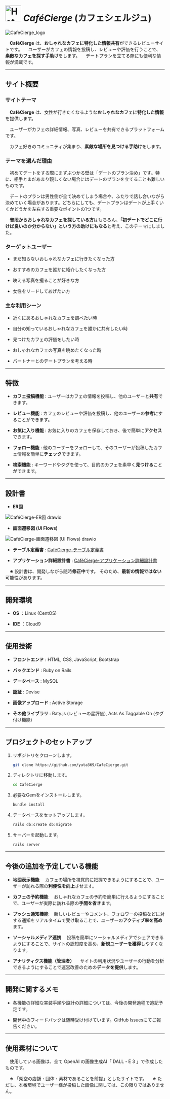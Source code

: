 # <img src="https://raw.githubusercontent.com/Tarikul-Islam-Anik/Telegram-Animated-Emojis/main/Food%20and%20Drink/Hot%20Beverage.webp" alt="Hot Beverage" width="50" height="50" /> *CaféCierge* (カフェシェルジュ)

![CafeCierge_logo](https://github.com/user-attachments/assets/a502fd55-1c16-4283-a1ef-15f8d2215066)

　**CaféCierge** は、**おしゃれなカフェに特化した情報共有**ができるレビューサイトです。
　ユーザーがカフェの情報を投稿し、レビューや評価を行うことで、**素敵なカフェを探す手助け**をします。
　デートプランを立てる際にも便利な情報が満載です。

---

## サイト概要

### サイトテーマ

　**CaféCierge** は、女性が行きたくなるような**おしゃれなカフェに特化した情報**を提供します。

　ユーザーがカフェの詳細情報、写真、レビューを共有できるプラットフォームです。

　カフェ好きのコミュニティが集まり、**素敵な場所を見つける手助け**をします。

### テーマを選んだ理由

　初めてデートをする際にまずぶつかる壁は「デートのプラン決め」です。特に、相手とまだあまり親しくない場合にはデートのプランを立てることも難しいものです。

　デートのプランは男性側が全て決めてしまう場合や、ふたりで話し合いながら決めていく場合があります。どちらにしても、デートプランはデートが上手くいくかどうかを左右する重要なポイントの1つです。

　**普段からおしゃれなカフェを探している方**はもちろん、**「初デートでどこに行けば良いのか分からない」という方の助けにもなる**と考え、このテーマにしました。

### ターゲットユーザー

- まだ知らないおしゃれなカフェに行きたくなった方

- おすすめのカフェを誰かに紹介したくなった方

- 映える写真を撮ることが好きな方

- 女性をリードしてあげたい方

### 主な利用シーン

- 近くにあるおしゃれなカフェを調べたい時

- 自分の知っているおしゃれなカフェを誰かに共有したい時

- 見つけたカフェの評価をしたい時

- おしゃれなカフェの写真を眺めたくなった時

- パートナーとのデートプランを考える時

---

## 特徴

- **カフェ投稿機能** : ユーザーはカフェの情報を投稿し、他のユーザーと**共有**できます。

- **レビュー機能** : カフェのレビューや評価を投稿し、他のユーザーの**参考**にすることができます。

- **お気に入り機能** : お気に入りのカフェを保存しておき、後で簡単に**アクセス**できます。

- **フォロー機能** : 他のユーザーをフォローして、そのユーザーが投稿したカフェ情報を簡単に**チェック**できます。

- **検索機能** : キーワードやタグを使って、目的のカフェを素早く**見つける**ことができます。

---

## 設計書

- **ER図**

![CaféCierge-ER図 drawio](https://github.com/user-attachments/assets/83967e35-5c29-45a3-b8f9-3e0c27807cd6)

- **画面遷移図 (UI Flows)**

![CaféCierge-画面遷移図 (UI Flows) drawio](https://github.com/user-attachments/assets/bd6770b9-65d8-4b5d-ad3c-49564ca0fe4d)

- **テーブル定義書** :
[CaféCierge-テーブル定義書](https://docs.google.com/spreadsheets/d/1ynMGy2rI1ryb7Q6F0g69Un9DROBkSgzD/edit?usp=sharing&ouid=103542130713378992441&rtpof=true&sd=true)

- **アプリケーション詳細設計書** :
[CaféCierge-アプリケーション詳細設計書](https://docs.google.com/spreadsheets/d/1NcVHX4IVRChopYptHGUYnVcK7jLINyXEccnKRFFazJA/edit?usp=sharing)

　**※** 設計書は、開発しながら随時**修正中**です。  そのため、**最新の情報ではない**可能性があります。

---

## 開発環境

- **OS** ：Linux (CentOS)

- **IDE** ：Cloud9

---

## 使用技術

- **フロントエンド** : HTML, CSS, JavaScript, Bootstrap

- **バックエンド** : Ruby on Rails

- **データベース** : MySQL

- **認証** : Devise

- **画像アップロード** : Active Storage

- **その他ライブラリ** : Raty.js (レビューの星評価), Acts As Taggable On (タグ付け機能)

---

## プロジェクトのセットアップ

1. リポジトリをクローンします。

   ```bash
   git clone https://github.com/yuta369/CafeCierge.git
   ```

2. ディレクトリに移動します。

   ```bash
   cd CafeCierge
   ```

3. 必要なGemをインストールします。

   ```bash
   bundle install
   ```

4. データベースをセットアップします。

   ```bash
   rails db:create db:migrate
   ```

5. サーバーを起動します。

   ```bash
   rails server
   ```

---

## 今後の追加を予定している機能

- **地図表示機能**
　カフェの場所を視覚的に把握できるようにすることで、ユーザーが訪れる際の**利便性を向上**させます。

- **カフェの予約機能**
　おしゃれなカフェの予約を簡単に行えるようにすることで、ユーザーが実際に訪れる際の**手間を省き**ます。

- **プッシュ通知機能**
　新しいレビューやコメント、フォロワーの投稿などに対する通知をリアルタイムで受け取ることで、ユーザーの**アクティブ率を高め**ます。

- **ソーシャルメディア連携**
　投稿を簡単にソーシャルメディアでシェアできるようにすることで、サイトの認知度を高め、**新規ユーザーを獲得**しやすくなります。

- **アナリティクス機能（管理者）**
　サイトの利用状況やユーザーの行動を分析できるようにすることで運営改善のための**データを提供**します。

---

## 開発に関するメモ

- 各機能の詳細な実装手順や設計の詳細については、今後の開発過程で追記予定です。

- 開発中のフィードバックは随時受け付けています。GitHub Issuesにてご報告ください。

---

## 使用素材について

　使用している画像は、全て OpenAI の画像生成AI「 DALL・E 3 」で作成したものです。

　**※** 「架空の店舗・団体・素材であることを前提」としたサイトです。
　**※**  ただし、本番環境でユーザー様が投稿した画像に関しては、この限りではありません。